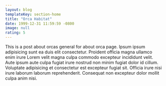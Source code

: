 ```yaml
---
layout: blog
templateKey: section-home
title: "Orca Habitat"
date: 1999-12-31 11:59:59 -0800
image: null
rating: 5
---
```


This is a post about orcas general for about orca page. Ipsum ipsum adipisicing sunt ea duis elit consectetur. Proident officia magna ullamco enim irure Lorem velit magna culpa commodo excepteur incididunt velit. Aute ipsum aute culpa fugiat irure nostrud non minim fugiat dolor id cillum. Voluptate adipisicing et consectetur est excepteur fugiat sit. Officia irure nisi irure laborum laborum reprehenderit. Consequat non excepteur dolor mollit culpa anim nisi.